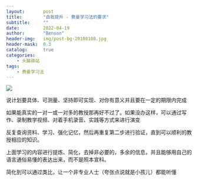 ```yaml
---
layout:       post
title:        "自我提升 - 费曼学习法的要求"
subtitle:     ""
date:         2022-04-19
author:       "Benson"
header-img:   img/post-bg-20180108.jpg
header-mask:  0.3
catalog:      true
categories:
    - 头脑驿站
tags: 
    - 费曼学习法
---
```


![](http://tc.seoipo.com/202204192027831.png)

说计划要具体、可测量、坚持即可实现、对你有意义并且要在一定的期限内完成

如果能真实的一对一或一对多的教授那再好不过了。如果没办这样，可以通过写作、录制教学视频、对着手机录音、实践等方式来进行演变

反复查询资料、学习、强化记忆，然后再重复第二步进行验证，直到可以顺利的教授相应的知识。

上面学习的内容进行提炼、简化，去掉非必要的，多余的信息，并且能够用自己的语言通俗易懂的表达出来，而不是照本宣科。

简化到可以通过类比，让一个非专业人士（夸张点说就是小孩儿）都能听懂
